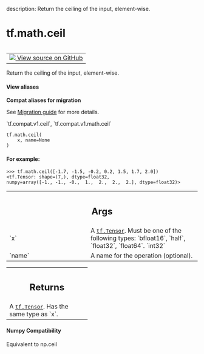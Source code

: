 description: Return the ceiling of the input, element-wise.

<div itemscope itemtype="http://developers.google.com/ReferenceObject">
<meta itemprop="name" content="tf.math.ceil" />
<meta itemprop="path" content="Stable" />
</div>

# tf.math.ceil

<!-- Insert buttons and diff -->

<table class="tfo-notebook-buttons tfo-api nocontent" align="left">
<td>
  <a target="_blank" href="https://github.com/tensorflow/tensorflow/blob/r2.3/tensorflow/python/ops/math_ops.py#L4711-L4736">
    <img src="https://www.tensorflow.org/images/GitHub-Mark-32px.png" />
    View source on GitHub
  </a>
</td>
</table>



Return the ceiling of the input, element-wise.

<section class="expandable">
  <h4 class="showalways">View aliases</h4>
  <p>
<b>Compat aliases for migration</b>
<p>See
<a href="https://www.tensorflow.org/guide/migrate">Migration guide</a> for
more details.</p>
<p>`tf.compat.v1.ceil`, `tf.compat.v1.math.ceil`</p>
</p>
</section>

<pre class="devsite-click-to-copy prettyprint lang-py tfo-signature-link">
<code>tf.math.ceil(
    x, name=None
)
</code></pre>



<!-- Placeholder for "Used in" -->


#### For example:



```
>>> tf.math.ceil([-1.7, -1.5, -0.2, 0.2, 1.5, 1.7, 2.0])
<tf.Tensor: shape=(7,), dtype=float32,
numpy=array([-1., -1., -0.,  1.,  2.,  2.,  2.], dtype=float32)>
```

<!-- Tabular view -->
 <table class="responsive fixed orange">
<colgroup><col width="214px"><col></colgroup>
<tr><th colspan="2"><h2 class="add-link">Args</h2></th></tr>

<tr>
<td>
`x`
</td>
<td>
A <a href="../../tf/Tensor.md"><code>tf.Tensor</code></a>. Must be one of the following types: `bfloat16`, `half`,
`float32`, `float64`. `int32`
</td>
</tr><tr>
<td>
`name`
</td>
<td>
A name for the operation (optional).
</td>
</tr>
</table>



<!-- Tabular view -->
 <table class="responsive fixed orange">
<colgroup><col width="214px"><col></colgroup>
<tr><th colspan="2"><h2 class="add-link">Returns</h2></th></tr>
<tr class="alt">
<td colspan="2">
A <a href="../../tf/Tensor.md"><code>tf.Tensor</code></a>. Has the same type as `x`.
</td>
</tr>

</table>




#### Numpy Compatibility
Equivalent to np.ceil

